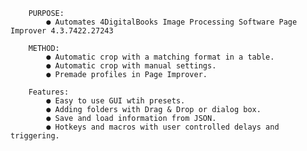 		PURPOSE:
			● Automates 4DigitalBooks Image Processing Software Page Improver 4.3.7422.27243

		METHOD:
			● Automatic crop with a matching format in a table.
			● Automatic crop with manual settings.
			● Premade profiles in Page Improver.

		Features:
			● Easy to use GUI wtih presets.
			● Adding folders with Drag & Drop or dialog box.
			● Save and load information from JSON.
			● Hotkeys and macros with user controlled delays and triggering.
